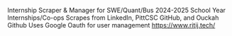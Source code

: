Internship Scraper & Manager for SWE/Quant/Bus 2024-2025 School Year Internships/Co-ops
Scrapes from LinkedIn, PittCSC GitHub, and Ouckah Github
Uses Google Oauth for user management
https://www.ritij.tech/
